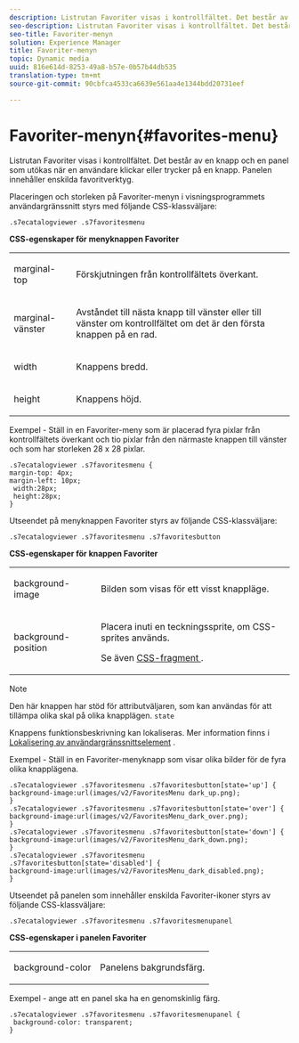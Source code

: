 ```yaml
---
description: Listrutan Favoriter visas i kontrollfältet. Det består av en knapp och en panel som utökas när en användare klickar eller trycker på en knapp. Panelen innehåller enskilda favoritverktyg.
seo-description: Listrutan Favoriter visas i kontrollfältet. Det består av en knapp och en panel som utökas när en användare klickar eller trycker på en knapp. Panelen innehåller enskilda favoritverktyg.
seo-title: Favoriter-menyn
solution: Experience Manager
title: Favoriter-menyn
topic: Dynamic media
uuid: 816e614d-8253-49a8-b57e-0b57b44db535
translation-type: tm+mt
source-git-commit: 90cbfca4533ca6639e561aa4e1344bdd20731eef

---
```



# Favoriter-menyn{#favorites-menu}

Listrutan Favoriter visas i kontrollfältet. Det består av en knapp och en panel som utökas när en användare klickar eller trycker på en knapp. Panelen innehåller enskilda favoritverktyg.

<!--<a id="section_061E550C1C1D4DB2BD663A898895B38C"></a>-->

Placeringen och storleken på Favoriter-menyn i visningsprogrammets användargränssnitt styrs med följande CSS-klassväljare:

```
.s7ecatalogviewer .s7favoritesmenu
```

**CSS-egenskaper för menyknappen Favoriter**

<table id="table_C48C56E696304C9BAFEE71BA9EA9A174"> 
 <tbody> 
  <tr> 
   <td colname="col1"> <p> <span class="codeph"> marginal-top </span> </p> </td> 
   <td colname="col2"> <p> Förskjutningen från kontrollfältets överkant. </p> </td> 
  </tr> 
  <tr> 
   <td colname="col1"> <p> <span class="codeph"> marginal-vänster </span> </p> </td> 
   <td colname="col2"> <p> Avståndet till nästa knapp till vänster eller till vänster om kontrollfältet om det är den första knappen på en rad. </p> </td> 
  </tr> 
  <tr> 
   <td colname="col1"> <p> <span class="codeph"> width </span> </p> </td> 
   <td colname="col2"> <p>Knappens bredd. </p> </td> 
  </tr> 
  <tr> 
   <td colname="col1"> <p> <span class="codeph"> height </span> </p> </td> 
   <td colname="col2"> <p>Knappens höjd. </p> </td> 
  </tr> 
 </tbody> 
</table>

Exempel - Ställ in en Favoriter-meny som är placerad fyra pixlar från kontrollfältets överkant och tio pixlar från den närmaste knappen till vänster och som har storleken 28 x 28 pixlar.

```
.s7ecatalogviewer .s7favoritesmenu { 
margin-top: 4px; 
margin-left: 10px; 
 width:28px; 
 height:28px; 
}
```

Utseendet på menyknappen Favoriter styrs av följande CSS-klassväljare:

```
.s7ecatalogviewer .s7favoritesmenu .s7favoritesbutton
```

**CSS-egenskaper för knappen Favoriter**

<table id="table_970D62A1413145E0A964FA9D9F108579"> 
 <tbody> 
  <tr> 
   <td colname="col1"> <p> <span class="codeph"> background-image </span> </p> </td> 
   <td colname="col2"> <p> Bilden som visas för ett visst knappläge. </p> </td> 
  </tr> 
  <tr> 
   <td colname="col1"> <p> <span class="codeph"> background-position </span> </p> </td> 
   <td colname="col2"> <p> Placera inuti en teckningssprite, om CSS-sprites används. </p> <p>Se även <a href="../../../c-html5-s7-aem-asset-viewers/c-html5-20-ecatalog-viewer-about/c-html5-20-ecatalog-viewer-customizingviewer/c-html5-20-ecatalog-viewer-customizingviewer.md#section-9d570f95eb2443aca74c1b02f6e89aff" format="dita" scope="local"> CSS-fragment </a>. </p> </td> 
  </tr> 
 </tbody> 
</table>

>[!NOTE]
>
>Den här knappen har stöd för attributväljaren, som kan användas för att tillämpa olika skal på olika knapplägen. `state`

Knappens funktionsbeskrivning kan lokaliseras. Mer information finns i [Lokalisering av användargränssnittselement](../../../c-html5-s7-aem-asset-viewers/c-html5-20-ecatalog-viewer-about/c-html5-20-ecatalog-viewer-localization.md#concept-cbfc39344c494eb7b9f6a272cff0cc74) .

Exempel - Ställ in en Favoriter-menyknapp som visar olika bilder för de fyra olika knapplägena.

```
.s7ecatalogviewer .s7favoritesmenu .s7favoritesbutton[state='up'] { 
background-image:url(images/v2/FavoritesMenu dark_up.png); 
} 
.s7ecatalogviewer .s7favoritesmenu .s7favoritesbutton[state='over'] { 
background-image:url(images/v2/FavoritesMenu_dark_over.png); 
} 
.s7ecatalogviewer .s7favoritesmenu .s7favoritesbutton[state='down'] { 
background-image:url(images/v2/FavoritesMenu_dark_down.png); 
} 
.s7ecatalogviewer .s7favoritesmenu .s7favoritesbutton[state='disabled'] { 
background-image:url(images/v2/FavoritesMenu_dark_disabled.png); 
}
```

Utseendet på panelen som innehåller enskilda Favoriter-ikoner styrs av följande CSS-klassväljare:

```
.s7ecatalogviewer .s7favoritesmenu .s7favoritesmenupanel
```

**CSS-egenskaper i panelen Favoriter**

<table id="table_B57B44C561E94F86BB1B0EC1671F26DB"> 
 <tbody> 
  <tr> 
   <td colname="col1"> <p> <span class="codeph"> background-color </span> </p> </td> 
   <td colname="col2"> <p>Panelens bakgrundsfärg. </p> </td> 
  </tr> 
 </tbody> 
</table>

Exempel - ange att en panel ska ha en genomskinlig färg.

```
.s7ecatalogviewer .s7favoritesmenu .s7favoritesmenupanel { 
 background-color: transparent; 
}
```

